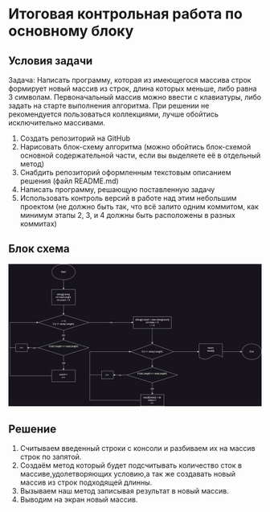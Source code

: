 ﻿# <a id=TitleHead> Итоговая контрольная работа по основному блоку </a>

## <a id=Title1> Условия задачи </a>
Задача: Написать программу, которая из имеющегося массива строк формирует новый массив из строк, длина которых меньше, либо равна 3 символам. Первоначальный массив можно ввести с клавиатуры, либо задать на старте выполнения алгоритма. При решении не рекомендуется пользоваться коллекциями, лучше обойтись исключительно массивами.


1. Создать репозиторий на GitHub
2. Нарисовать блок-схему алгоритма (можно обойтись блок-схемой основной содержательной части, если вы выделяете её в отдельный метод)
3. Снабдить репозиторий оформленным текстовым описанием решения (файл README.md)
4. Написать программу, решающую поставленную задачу
5. Использовать контроль версий в работе над этим небольшим проектом (не должно быть так, что всё залито одним коммитом, как минимум этапы 2, 3, и 4 должны быть расположены в разных коммитах)

## <a id=Title1> Блок схема </a>
![Блок-схема>](/block_diagramm.jpg) 

## <a id=Title1> Решение </a>
1. Считываем введенный строки с консоли и разбиваем их на массив строк по запятой.
2. Создаём метод который будет подсчитывать количество сток в массиве,удолетворяющих условию,а так же создавать новый массив из строк подходящей длинны.
3. Вызываем наш метод записывая результат в новый массив.
4. Выводим на экран новый массив.